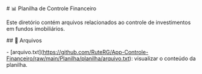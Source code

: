 \# 📊 Planilha de Controle Financeiro



Este diretório contém arquivos relacionados ao controle de investimentos em fundos imobiliários.



\## 📄 Arquivos



\- \[arquivo.txt](https://github.com/RuteRG/App-Controle-Financeiro/raw/main/Planilha/planilha/arquivo.txt): visualizar o conteúdo da planilha.

